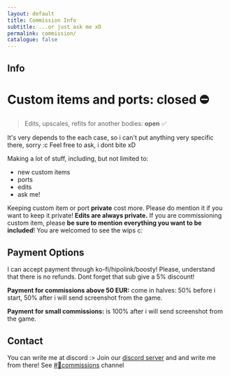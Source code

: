 ```yaml
---
layout: default
title: Commission Info
subtitle: ...or just ask me xD
permalink: commission/
catalogue: false
---
```


## Info

# Custom items and ports: **closed** ⛔
> Edits, upscales, refits for another bodies: **open** ✅


It's very depends to the each case, so i can't put anything very specific there, sorry :c Feel free to ask, i dont bite xD 

Making a lot of stuff, including, but not limited to: 

- new custom items
- ports
- edits
- ask me!

Keeping custom item or port **private** cost more. Please do mention it if you want to keep it private! **Edits are always private.** If you are commissioning custom item, please **be sure to mention everything you want to be included**! You are welcomed to see the wips c:

## Payment Options

I can accept payment through ko-fi/hipolink/boosty! Please, understand that there is no refunds. Dont forget that sub give a 5% discount!

**Payment for commissions above 50 EUR:** come in halves: 50% before i start, 50% after i will send screenshot from the game.

**Payment for small commissions:** is 100% after i will send screenshot from the game.

## Contact

You can write me at discord :> Join our [discord server](https://discord.gg/yPbUXazxQ3) and and write me from there! See [#🌸commissions](https://discord.com/channels/1076119248159637534/1076128057678626838) channel

[pillow39]: https://discord.com/users/606138858618224640